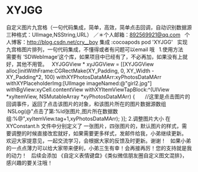 # XYJGG
自定义图片九宫格（一句代码集成，简单，高效，简单点击回调，自动识别数据源三种格式：UIImage,NSString,URL） ／＊个人邮箱：892569921@qq.com
   个人博客：http://blog.csdn.net/cry__boy
 集成 :cocoapods 
 pod 'XYJGG'
   实现九宫格图片排列，一句代码集成，不懂得或者有问题可以email 哦
   1.使用方法
   需要有  ‘SDWebImage’这个库，如果项目中已经有了，不必再加，如果没有上就好，其他不用管。
   XYJGGView * xyJGGView = [[XYJGGView alloc]initWithFrame:CGRectMake(XY_Padding, 0, XY_Width - XY_Padding*2, 100) withXYPhotosDataMArr:xyPhotosDataMArr withXYPlaceholderImg:[UIImage imageNamed:@"girl2.jpg"] withBgView:xyCell.contentView withXYItemViewTapBlock:^(UIView *xyItemView, NSMutableArray *xyPhotosDataMArr) {
        //这里是点击图片的回调事件，返回了点击该图片的对象，和该图片所在的图片数据源数组
      NSLog(@"点击了第:%ld张图片,图片所在数据数组:%@",xyItemView.tag+1,xyPhotosDataMArr);
    }];
    2.调整图片大小
在 XYConstant.h 文件中分别定义了 一张图片，四张图片的，默认图片的样式，需要调整的时候直接改宏就好，如果需要更多样式，发邮件给我，小弟继续更新。
   欢迎大家提意见，一起交流学习，会根据大家的反馈及时更新。谢谢！
   如果小弟的一点点薄力可以给大家带来便利，小弟三生有幸！会再接再厉！您的支持就是我的动力！
   后续会添加 《自定义表情键盘》《类似微信朋友圈自定义图文混排》，感兴趣的要关注哦！
